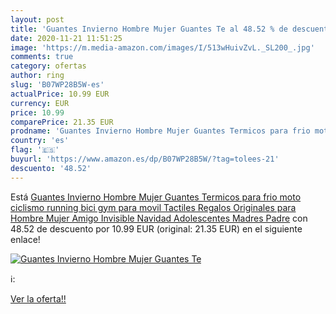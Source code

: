 ```yaml
---
layout: post
title: 'Guantes Invierno Hombre Mujer Guantes Te al 48.52 % de descuento'
date: 2020-11-21 11:51:25
image: 'https://m.media-amazon.com/images/I/513wHuivZvL._SL200_.jpg'
comments: true
category: ofertas
author: ring
slug: 'B07WP28B5W-es'
actualPrice: 10.99 EUR
currency: EUR
price: 10.99
comparePrice: 21.35 EUR
prodname: 'Guantes Invierno Hombre Mujer Guantes Termicos para frio moto ciclismo running bici gym para movil Tactiles Regalos Originales para Hombre Mujer Amigo Invisible Navidad Adolescentes Madres Padre'
country: 'es'
flag: '🇪🇸'
buyurl: 'https://www.amazon.es/dp/B07WP28B5W/?tag=tolees-21'
descuento: '48.52'
---
```


Está [Guantes Invierno Hombre Mujer Guantes Termicos para frio moto ciclismo running bici gym para movil Tactiles Regalos Originales para Hombre Mujer Amigo Invisible Navidad Adolescentes Madres Padre](https://www.amazon.es/dp/B07WP28B5W/?tag=tolees-21) con 48.52 de descuento por 10.99 EUR (original: 21.35 EUR) en el siguiente enlace!

[![Guantes Invierno Hombre Mujer Guantes Te](https://m.media-amazon.com/images/I/513wHuivZvL._SL200_.jpg)](https://www.amazon.es/dp/B07WP28B5W/?tag=tolees-21)

ℹ️:


[Ver la oferta!!](https://www.amazon.es/dp/B07WP28B5W/?tag=tolees-21)
